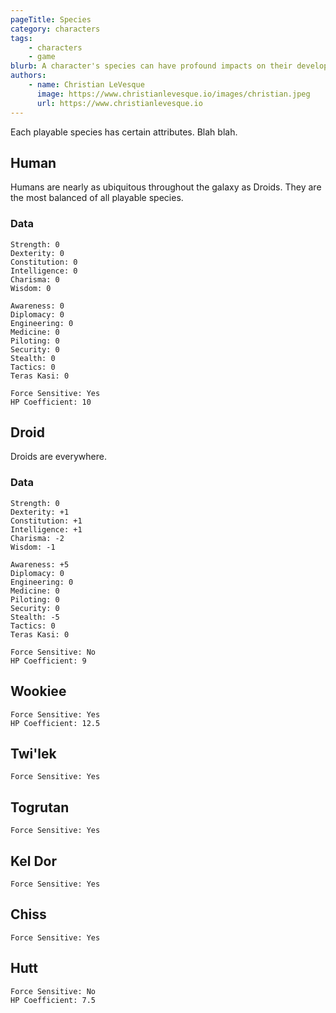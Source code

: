 ```yaml
---
pageTitle: Species
category: characters
tags:
    - characters
    - game
blurb: A character's species can have profound impacts on their development. Learn about the playable species here.
authors:
    - name: Christian LeVesque
      image: https://www.christianlevesque.io/images/christian.jpeg
      url: https://www.christianlevesque.io
---
```


Each playable species has certain attributes. Blah blah.

## Human

Humans are nearly as ubiquitous throughout the galaxy as Droids. They are the most balanced of all playable species.

### Data

```text
Strength: 0
Dexterity: 0
Constitution: 0
Intelligence: 0
Charisma: 0
Wisdom: 0

Awareness: 0
Diplomacy: 0
Engineering: 0
Medicine: 0
Piloting: 0
Security: 0
Stealth: 0
Tactics: 0
Teras Kasi: 0

Force Sensitive: Yes
HP Coefficient: 10
```

## Droid

Droids are everywhere.

### Data

```text
Strength: 0
Dexterity: +1
Constitution: +1
Intelligence: +1
Charisma: -2
Wisdom: -1

Awareness: +5
Diplomacy: 0
Engineering: 0
Medicine: 0
Piloting: 0
Security: 0
Stealth: -5
Tactics: 0
Teras Kasi: 0

Force Sensitive: No
HP Coefficient: 9
```

## Wookiee

```text
Force Sensitive: Yes
HP Coefficient: 12.5
```

## Twi'lek

```text
Force Sensitive: Yes
```

## Togrutan

```text
Force Sensitive: Yes
```

## Kel Dor

```text
Force Sensitive: Yes
```

## Chiss

```text
Force Sensitive: Yes
```

## Hutt

```text
Force Sensitive: No
HP Coefficient: 7.5
```